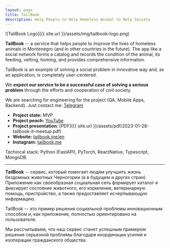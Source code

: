 ```yaml
---
layout: page
title: TailBook
description: Help People to Help Homeless Animal to Help Society
---
```


![TailBook Logo]({{ site.url }}/assets/img/tailbook-logo.png)

**TailBook** -- a service that helps people to improve the lives of homeless animals in Montenegro (and in other countries in the future). The app like a social network forms a catalog and records the condition of the animal, its feeding, vetting, homing, and provides comprehensive information.

TailBook is an example of solving a social problem in innovative way and, as an application, is completely user-centered.

We **expect our service to be a successful case of solving a serious problem** through the efforts and cooperation of civil society.

We are searching for engineering for the project (QA, Mobile Apps, Backend). Just contact me: [Telegram](https://t.me/aleksandr_penskoi)

- **Project state:** MVP.
- **Project peach:** [YouTube](https://www.youtube.com/live/UWIJd6dJnXs?feature=share&t=3428)
- **Project presentation**: [PDF]({{ site.url }}/assets/pdf/2023-01-28-tailbook-it-meetup.pdf)
- **Website:** [tailbook.me/en](https://tailbook.me)
- **Instagram:** [tailbook.me](https://instagram.com/tailbook.me?igshid=YmMyMTA2M2Y=)

Techincal stack: Python (FastAPI), PyTorch, ReactNative, Typescript, MongoDB.

---

**TailBook** -- сервис, который помогает людям улучшить жизнь бездомных животных Черногории (а в будущем и других стран). Приложение как своеобразная социальная сеть формирует каталог и фиксирует состояние животного, его кормление, ветеринарную помощь, пристройство, а также предоставляет исчерпывающую информацию.

TailBook -- это пример решения социальной проблемы инновационным способом и, как приложение, полностью ориентировано на пользователя.

Мы рассчитываем, что наш сервис станет успешным примером решения серьезной проблемы благодаря координации усилий и кооперации гражданского общества.
